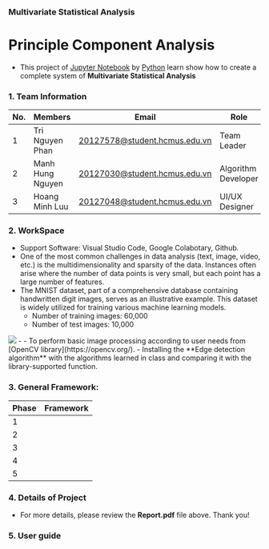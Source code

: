 ### Multivariate Statistical Analysis
# Principle Component Analysis
- This project of [Jupyter Notebook](https://jupyter.org/) by [Python](https://www.python.org/) learn show how to create a complete system of **Multivariate Statistical Analysis**

### 1. Team Information
|No.| Members          | Email                         | Role                |
|---|------------------|-------------------------------|---------------------|
| 1 | Tri Nguyen Phan  | 20127578@student.hcmus.edu.vn | Team Leader         |
| 2 | Manh Hung Nguyen | 20127030@student.hcmus.edu.vn | Algorithm Developer |
| 3 | Hoang Minh Luu   | 20127048@student.hcmus.edu.vn | UI/UX Designer      |

### 2. WorkSpace
- Support Software: Visual Studio Code, Google Colabotary, Github.
- One of the most common challenges in data analysis (text, image, video, etc.) is the multidimensionality and sparsity of the data. Instances often arise where the number of data points is very small, but each point has a large number of features.
- The MNIST dataset, part of a comprehensive database containing handwritten digit images, serves as an illustrative example. This dataset is widely utilized for training various machine learning models.
  - Number of training images: 60,000
  - Number of test images: 10,000
<img src="https://upload.wikimedia.org/wikipedia/commons/f/f7/MnistExamplesModified.png">
- 
- To perform basic image processing according to user needs from [OpenCV library](https://opencv.org/).
- Installing the **Edge detection algorithm** with the algorithms learned in class and comparing it with the library-supported function.

### 3. General Framework:
|Phase| Framework          |
|---|------------------|
| 1 |   |
| 2 |  |
| 3 |   |
| 4 |  |
| 5 |    |

### 4. Details of Project
- For more details, please review the **Report.pdf** file above. Thank you!


### 5. User guide
